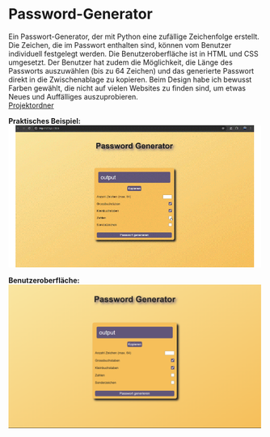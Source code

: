 # Password-Generator
Ein Passwort-Generator, der mit Python eine zufällige Zeichenfolge erstellt. Die Zeichen, die im Passwort enthalten sind, können vom Benutzer individuell festgelegt werden. Die Benutzeroberfläche ist in HTML und CSS umgesetzt. Der Benutzer hat zudem die Möglichkeit, die Länge des Passworts auszuwählen (bis zu 64 Zeichen) und das generierte Passwort direkt in die Zwischenablage zu kopieren. Beim Design habe ich bewusst Farben gewählt, die nicht auf vielen Websites  zu finden sind, um etwas Neues und Auffälliges auszuprobieren.                        
[Projektordner](https://github.com/Fynn8962/Password-Generator/tree/main/PasswordGenerator)

**Praktisches Beispiel:**            
<img src="https://github.com/Fynn8962/Password-Generator/blob/main/pw-generator.gif" alt="GIF zu Password generator" width="500">

**Benutzeroberfläche:**                     
<img src="https://github.com/Fynn8962/Password-Generator/blob/main/IfWq3hBZNq.png" alt="Benutzeroberfläche" width="500">       




